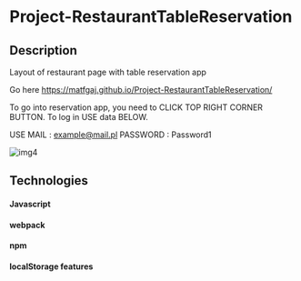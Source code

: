 # Project-RestaurantTableReservation

## Description

Layout of restaurant page with table reservation app


Go here https://matfgaj.github.io/Project-RestaurantTableReservation/

To go into reservation app, you need to CLICK TOP RIGHT CORNER BUTTON.
To log in USE data BELOW.

USE MAIL : example@mail.pl  PASSWORD : Password1



![img4](https://user-images.githubusercontent.com/62957698/85074830-7d755c00-b1bd-11ea-8f9b-ef73e993f4c8.png)




## Technologies

#### Javascript
#### webpack
#### npm
#### localStorage features
